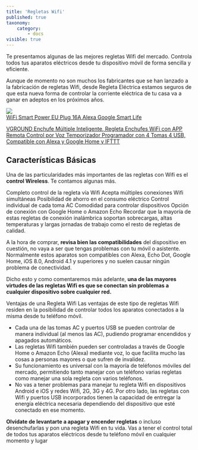 ```yaml
---
title: 'Regletas Wifi'
published: true
taxonomy:
    category:
        - docs
visible: true
---
```


Te presentamos algunas de las mejores regletas Wifi del mercado. Controla todos tus aparatos eléctricos desde tu dispositivo móvil de forma sencilla y eficiente.

Aunque de momento no son muchos los fabricantes que se han lanzado a la fabricación de regletas Wifi, desde Regleta Eléctrica estamos seguros de que esta nueva forma de controlar la corriente eléctrica de tu casa va a ganar en adeptos en los próximos años.

<a href="http://s.click.aliexpress.com/e/DydqHTa" target="_parent"><img src="//ae01.alicdn.com/kf/HTB1RYBHdTZmx1VjSZFGq6yx2XXaD/-font-b-WiFi-b-font-font-b-Smart-b-font-font-b-Power-b-font.jpg_220x220.jpg"/><span style="display:block;">WiFi Smart Power EU Plug 16A Alexa Google Smart Life</span></a>



<a target="_blank" href="https://www.amazon.es/gp/product/B07N8W2D7G/ref=as_li_tl?ie=UTF8&camp=3638&creative=24630&creativeASIN=B07N8W2D7G&linkCode=as2&tag=domotizarmica-21&linkId=16cf1b87d8130c591e5e8c3ea9103e14">VGROUND Enchufe Múltiple Inteligente, Regleta Enchufes WiFi con APP Remota Control por Voz Temporizador Programador con 4 Tomas 4 USB, Compatible con Alexa y Google Home y IFTTT</a><img src="//ir-es.amazon-adsystem.com/e/ir?t=domotizarmica-21&l=am2&o=30&a=B07N8W2D7G" width="1" height="1" border="0" alt="" style="border:none !important; margin:0px !important;" />




## **Características Básicas** ##
Una de las particularidades más importantes de las regletas con Wifi es el **control Wireless**. Te contamos algunas más.

Completo control de la regleta vía Wifi
Acepta múltiples conexiones Wifi simultáneas
Posibilidad de ahorro en el consumo eléctrico
Control individual de cada toma AC
Comodidad para controlar dispositivos
Opción de conexión con Google Home o Amazon Echo
Recordar que la mayoría de estas regletas de conexión inalámbrica soportan sobrecargas, altas temperaturas y largas jornadas de trabajo como el resto de regletas de calidad.

A la hora de comprar, **revisa bien las compatibilidades** del dispositivo en cuestión, no vaya a ser que tengas problemas con tu móvil o asistente. Normalmente estos aparatos son compatibles con Alexa, Echo Dot, Google Home, iOS 8.0, Android 4.1 y superiores y no suelen causar ningún problema de conectividad.

Dicho esto y como comentaremos más adelante, **una de las mayores virtudes de las regletas Wifi es que se conectan sin problemas a cualquier dispositivo sobre cualquier red.**

Ventajas de una Regleta Wifi
Las ventajas de este tipo de regletas Wifi residen en la posibilidad de controlar todos los aparatos conectados a la misma desde tu teléfono móvil.

* Cada una de las tomas AC y puertos USB se pueden controlar de manera individual (al menos las AC), pudiendo programar encendidos y apagados automáticos.
* Las regletas Wifi también pueden ser controladas a través de Google Home o Amazon Echo (Alexa) mediante voz, lo que facilita mucho las cosas a personas mayores o que sufren de invalidez.
* Su funcionamiento es universal con la mayoría de teléfonos móviles del mercado, permitiendo tanto manejar con un teléfono varias regletas como manejar una sola regleta con varios teléfonos.
* No vas a tener problemas para manejar tu regleta Wifi en dispositivos Android e iOS y redes Wifi, 2G, 3G y 4G.
Por otro lado, las regletas con Wifi y puertos USB incorporados tienen la capacidad de entregar la energía eléctrica necesaria dependiendo del dispositivo que esté conectado en ese momento.

**Olvídate de levantarte a apagar y encender regletas** o incluso desenchufarlas y pon una regleta Wifi en tu vida. Vas a tener el control total de todos tus aparatos eléctricos desde tu teléfono móvil en cualquier momento y lugar

